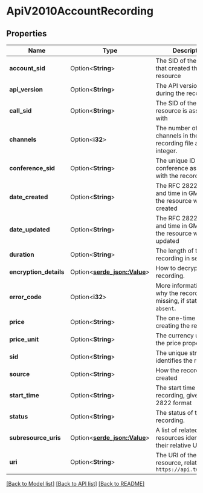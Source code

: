 # ApiV2010AccountRecording

## Properties

Name | Type | Description | Notes
------------ | ------------- | ------------- | -------------
**account_sid** | Option<**String**> | The SID of the Account that created the resource | [optional]
**api_version** | Option<**String**> | The API version used during the recording. | [optional]
**call_sid** | Option<**String**> | The SID of the Call the resource is associated with | [optional]
**channels** | Option<**i32**> | The number of channels in the final recording file as an integer. | [optional]
**conference_sid** | Option<**String**> | The unique ID for the conference associated with the recording. | [optional]
**date_created** | Option<**String**> | The RFC 2822 date and time in GMT that the resource was created | [optional]
**date_updated** | Option<**String**> | The RFC 2822 date and time in GMT that the resource was last updated | [optional]
**duration** | Option<**String**> | The length of the recording in seconds. | [optional]
**encryption_details** | Option<[**serde_json::Value**](.md)> | How to decrypt the recording. | [optional]
**error_code** | Option<**i32**> | More information about why the recording is missing, if status is `absent`. | [optional]
**price** | Option<**String**> | The one-time cost of creating the recording. | [optional]
**price_unit** | Option<**String**> | The currency used in the price property. | [optional]
**sid** | Option<**String**> | The unique string that identifies the resource | [optional]
**source** | Option<**String**> | How the recording was created | [optional]
**start_time** | Option<**String**> | The start time of the recording, given in RFC 2822 format | [optional]
**status** | Option<**String**> | The status of the recording. | [optional]
**subresource_uris** | Option<[**serde_json::Value**](.md)> | A list of related resources identified by their relative URIs | [optional]
**uri** | Option<**String**> | The URI of the resource, relative to `https://api.twilio.com` | [optional]

[[Back to Model list]](../README.md#documentation-for-models) [[Back to API list]](../README.md#documentation-for-api-endpoints) [[Back to README]](../README.md)


